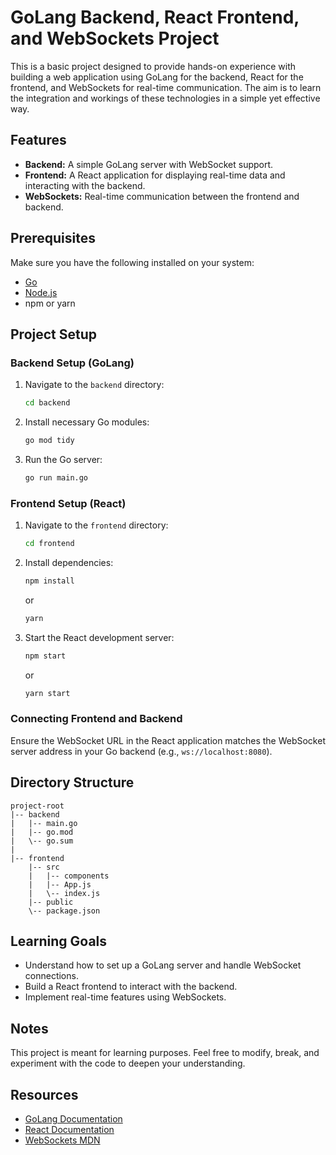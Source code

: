 # GoLang Backend, React Frontend, and WebSockets Project

This is a basic project designed to provide hands-on experience with building a web application using GoLang for the backend, React for the frontend, and WebSockets for real-time communication. The aim is to learn the integration and workings of these technologies in a simple yet effective way.

## Features
- **Backend:** A simple GoLang server with WebSocket support.
- **Frontend:** A React application for displaying real-time data and interacting with the backend.
- **WebSockets:** Real-time communication between the frontend and backend.

## Prerequisites
Make sure you have the following installed on your system:
- [Go](https://golang.org/doc/install)
- [Node.js](https://nodejs.org/)
- npm or yarn

## Project Setup

### Backend Setup (GoLang)
1. Navigate to the `backend` directory:
   ```bash
   cd backend
   ```
2. Install necessary Go modules:
   ```bash
   go mod tidy
   ```
3. Run the Go server:
   ```bash
   go run main.go
   ```

### Frontend Setup (React)
1. Navigate to the `frontend` directory:
   ```bash
   cd frontend
   ```
2. Install dependencies:
   ```bash
   npm install
   ```
   or
   ```bash
   yarn
   ```
3. Start the React development server:
   ```bash
   npm start
   ```
   or
   ```bash
   yarn start
   ```

### Connecting Frontend and Backend
Ensure the WebSocket URL in the React application matches the WebSocket server address in your Go backend (e.g., `ws://localhost:8080`).

## Directory Structure
```
project-root
|-- backend
|   |-- main.go
|   |-- go.mod
|   \-- go.sum
|
|-- frontend
    |-- src
    |   |-- components
    |   |-- App.js
    |   \-- index.js
    |-- public
    \-- package.json
```

## Learning Goals
- Understand how to set up a GoLang server and handle WebSocket connections.
- Build a React frontend to interact with the backend.
- Implement real-time features using WebSockets.

## Notes
This project is meant for learning purposes. Feel free to modify, break, and experiment with the code to deepen your understanding.

## Resources
- [GoLang Documentation](https://golang.org/doc/)
- [React Documentation](https://reactjs.org/docs/getting-started.html)
- [WebSockets MDN](https://developer.mozilla.org/en-US/docs/Web/API/WebSockets_API)